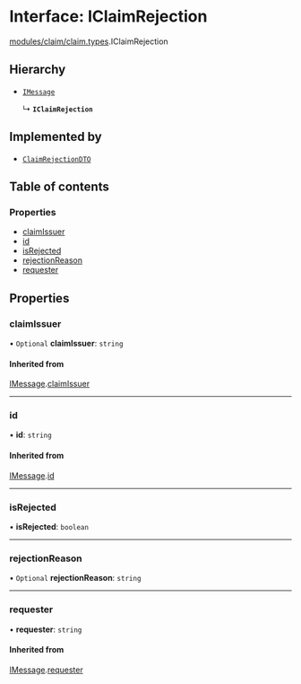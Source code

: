 # Interface: IClaimRejection

[modules/claim/claim.types](../modules/modules_claim_claim_types.md).IClaimRejection

## Hierarchy

- [`IMessage`](modules_claim_claim_types.IMessage.md)

  ↳ **`IClaimRejection`**

## Implemented by

- [`ClaimRejectionDTO`](../classes/modules_claim_claim_dto.ClaimRejectionDTO.md)

## Table of contents

### Properties

- [claimIssuer](modules_claim_claim_types.IClaimRejection.md#claimissuer)
- [id](modules_claim_claim_types.IClaimRejection.md#id)
- [isRejected](modules_claim_claim_types.IClaimRejection.md#isrejected)
- [rejectionReason](modules_claim_claim_types.IClaimRejection.md#rejectionreason)
- [requester](modules_claim_claim_types.IClaimRejection.md#requester)

## Properties

### claimIssuer

• `Optional` **claimIssuer**: `string`

#### Inherited from

[IMessage](modules_claim_claim_types.IMessage.md).[claimIssuer](modules_claim_claim_types.IMessage.md#claimissuer)

___

### id

• **id**: `string`

#### Inherited from

[IMessage](modules_claim_claim_types.IMessage.md).[id](modules_claim_claim_types.IMessage.md#id)

___

### isRejected

• **isRejected**: `boolean`

___

### rejectionReason

• `Optional` **rejectionReason**: `string`

___

### requester

• **requester**: `string`

#### Inherited from

[IMessage](modules_claim_claim_types.IMessage.md).[requester](modules_claim_claim_types.IMessage.md#requester)
